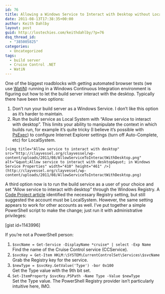 ```yaml
---
id: 76
title: Allowing a Windows Service to Interact with Desktop without LocalSystem
date: 2011-08-13T17:38:35+00:00
author: Keith Dahlby
layout: post
guid: http://lostechies.com/keithdahlby/?p=76
dsq_thread_id:
  - "385005825"
categories:
  - Uncategorized
tags:
  - build server
  - Cruise Control .NET
  - WatiN
---
```

One of the biggest roadblocks with getting automated browser tests (we use [WatiN](http://watin.org/ "WatiN")) running in a Windows Continuous Integration environment is figuring out how to let the build server interact with the desktop. Typically there have been two options:

  1. Don&#8217;t run your build server as a Windows Service. I don&#8217;t like this option as it&#8217;s harder to maintain.
  2. Run the build service as Local System with &#8220;Allow service to interact with desktop&#8221;. This limits your ability to manipulate the context in which builds run, for example it&#8217;s quite tricky (I believe it&#8217;s possible with [PsExec](http://technet.microsoft.com/en-us/sysinternals/bb897553.aspx "Sysinternals PsExec")) to configure Internet Explorer settings (turn off Auto-Complete, etc) for LocalSystem.
  
    [<img title="Allow service to interact with desktop" src="http://clayvessel.org/clayvessel/wp-content/uploads/2011/08/AllowServiceToInteractWithDesktop.png" alt="&quot;Allow service to interact with desktop&quot; in Windows Service Properties" width="410" height="461" />](http://clayvessel.org/clayvessel/wp-content/uploads/2011/08/AllowServiceToInteractWithDesktop.png)

A third option now is to run the build service as a user of your choice and set &#8220;Allow service to interact with desktop&#8221; through the Windows Registry. A [Code Project article](http://www.codeproject.com/KB/install/cswindowsservicedesktop.aspx "Interact With Desktop when Installing Windows Service") identified the necessary Registry setting, but still suggested the account must be LocalSystem. However, the same setting appears to work for other accounts as well. I&#8217;ve put together a simple PowerShell script to make the change; just run it with administrative privileges:

[gist id=1143996]

If you&#8217;re not a PowerShell person:

  1. `$svcName = Get-Service -DisplayName *cruise* | select -Exp Name`  
    Find the name of the Cruise Control service (CCService).
  2. `$svcKey = Get-Item HKLM:\SYSTEM\CurrentControlSet\Services\$svcName`  
    Grab the Registry key for the service.
  3. `$newType = $svcKey.GetValue('Type') -bor 0x100`  
    Get the Type value with the 9th bit set.
  4. `Set-ItemProperty $svcKey.PSPath -Name Type -Value $newType`  
    Set the Type value. The PowerShell Registry provider isn&#8217;t particularly intuitive here, IMO.